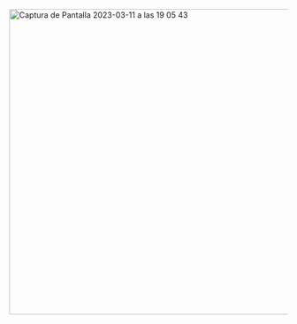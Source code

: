 
<img width="552" alt="Captura de Pantalla 2023-03-11 a las 19 05 43" src="https://user-images.githubusercontent.com/112553001/224504619-2ead6792-cb3f-46a0-b695-48dbc6b371b3.png">
